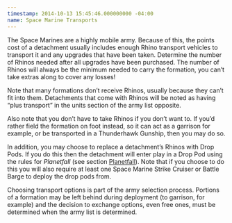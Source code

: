 ```yaml
---
timestamp: 2014-10-13 15:45:46.000000000 -04:00
name: Space Marine Transports
---
```

The Space Marines are a highly mobile army. Because of this, the points cost of a detachment usually includes enough Rhino transport vehicles to transport it and any upgrades that have been taken. Determine the number of Rhinos needed after all upgrades have been purchased. The number of Rhinos will always be the minimum needed to carry the formation, you can&rsquo;t take extras along to cover any losses!

Note that many formations don’t receive Rhinos, usually because they can&rsquo;t fit into them. Detachments that come with Rhinos will be noted as having <q>plus transport</q> in the units section of the army list opposite.

Also note that you don&rsquo;t have to take Rhinos if you don&rsquo;t want to. If you&rsquo;d rather field the formation on foot instead, so it can act as a garrison for example, or be transported in a Thunderhawk Gunship, then you may do so.

In addition, you may choose to replace a detachment&rsquo;s Rhinos with Drop Pods. If you do this then the detachment will enter play in a Drop Pod using the rules for _Planetfall_ (see section [Planetfall](#planetfall)). Note that if you choose to do this you will also require at least one Space Marine Strike Cruiser or Battle Barge to deploy the drop pods from.

Choosing transport options is part of the army selection process. Portions of a formation may be left behind during deployment (to garrison, for example) and the decision to exchange options, even free ones, must be determined when the army list is determined.